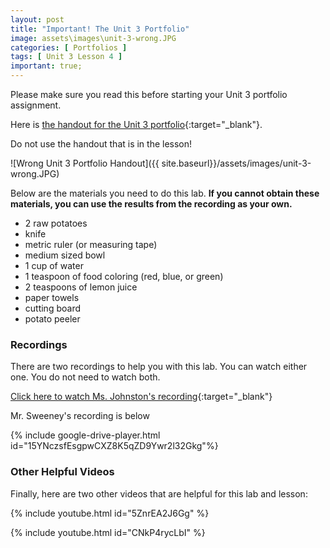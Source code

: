 ```yaml
---
layout: post
title: "Important! The Unit 3 Portfolio"
image: assets\images\unit-3-wrong.JPG
categories: [ Portfolios ]
tags: [ Unit 3 Lesson 4 ]
important: true;
---
```


Please make sure you read this before starting your Unit 3 portfolio assignment.

Here is [the handout for the Unit 3 portfolio](https://docs.google.com/document/d/1AAoY7iBGA2Cwb1KhkFX5upSSeWSTDIFb22MXZtrDKM8/edit?usp=sharing){:target="_blank"}.

Do not use the handout that is in the lesson!

![Wrong Unit 3 Portfolio Handout]({{ site.baseurl}}/assets/images/unit-3-wrong.JPG)

Below are the materials you need to do this lab. **If you cannot obtain these materials, you can use the results from the recording as your own.**

* 2 raw potatoes
* knife
* metric ruler (or measuring tape)
* medium sized bowl
* 1 cup of water
* 1 teaspoon of food coloring (red, blue, or green)
* 2 teaspoons of lemon juice
* paper towels
* cutting board
* potato peeler

### Recordings

There are two recordings to help you with this lab. You can watch either one. You do not need to watch both.

[Click here to watch Ms. Johnston's recording](http://www.connexus.com/external/livelesson/?url-path=p5inz1awteln&domain=ww3.livelesson.com){:target="_blank"}

Mr. Sweeney's recording is below

{% include google-drive-player.html id="15YNczsfEsgpwCXZ8K5qZD9Ywr2l32Gkg"%}

### Other Helpful Videos

Finally, here are two other videos that are helpful for this lab and lesson:

{% include youtube.html id="5ZnrEA2J6Gg" %}

{% include youtube.html id="CNkP4rycLbI" %}

